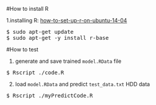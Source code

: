 #How to install R

1.installing R: [how-to-set-up-r-on-ubuntu-14-04](https://www.digitalocean.com/community/tutorials/how-to-set-up-r-on-ubuntu-14-04)
<pre>
$ sudo apt-get update
$ sudo apt-get -y install r-base
</pre>



#How to test
1. generate and save trained `model.RData` file
<pre>
$ Rscript ./code.R
</pre>

2. load `model.RData` and predict `test_data.txt` HDD data
<pre>
$ Rscript ./myPredictCode.R
</pre>

